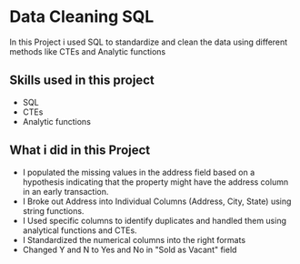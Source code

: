 
# Data Cleaning SQL

In this Project i used SQL to standardize and clean the data using different methods like CTEs and Analytic functions


## Skills used in this project
- SQL
- CTEs
- Analytic functions

## What i did in this Project

-	I populated the missing values in the address field based on a hypothesis indicating that the property might have the address column in an early transaction.
-	I Broke out Address into Individual Columns (Address, City, State) using string functions.
-	I Used specific columns to identify duplicates and handled them using analytical functions and CTEs.
-	I Standardized the numerical columns into the right formats
- Changed Y and N to Yes and No in "Sold as Vacant" field


